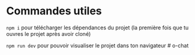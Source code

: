 # Commandes utiles

`npm i` pour télécharger les dépendances du projet (la première fois que tu ouvres le projet après avoir cloné)

`npm run dev` pour pouvoir visualiser le projet dans ton navigateur
#   o - c h a t  
 